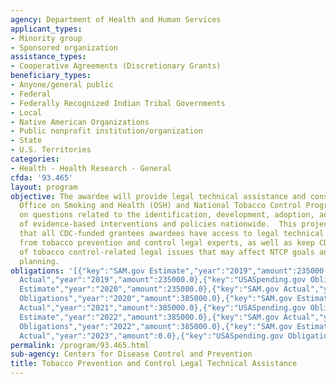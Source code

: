 ```yaml
---
agency: Department of Health and Human Services
applicant_types:
- Minority group
- Sponsored organization
assistance_types:
- Cooperative Agreements (Discretionary Grants)
beneficiary_types:
- Anyone/general public
- Federal
- Federally Recognized Indian Tribal Governments
- Local
- Native American Organizations
- Public nonprofit institution/organization
- State
- U.S. Territories
categories:
- Health - Health Research - General
cfda: '93.465'
layout: program
objective: The awardee will provide legal technical assistance and consultation to
  Office on Smoking and Health (OSH) and National Tobacco Control Program (NTCP) awardees
  on questions related to the identification, development, adoption, and implementation
  of evidence-based interventions and policies nationwide.  This project will assure
  that all CDC-funded grantees awardees have access to legal technical assistance
  from tobacco prevention and control legal experts, as well as keep CDC informed
  of tobacco control-related legal issues that may affect NTCP goals and strategic
  planning.
obligations: '[{"key":"SAM.gov Estimate","year":"2019","amount":235000.0},{"key":"SAM.gov
  Actual","year":"2019","amount":235000.0},{"key":"USASpending.gov Obligations","year":"2019","amount":235000.0},{"key":"SAM.gov
  Estimate","year":"2020","amount":235000.0},{"key":"SAM.gov Actual","year":"2020","amount":385000.0},{"key":"USASpending.gov
  Obligations","year":"2020","amount":385000.0},{"key":"SAM.gov Estimate","year":"2021","amount":385000.0},{"key":"SAM.gov
  Actual","year":"2021","amount":385000.0},{"key":"USASpending.gov Obligations","year":"2021","amount":385000.0},{"key":"SAM.gov
  Estimate","year":"2022","amount":385000.0},{"key":"SAM.gov Actual","year":"2022","amount":385000.0},{"key":"USASpending.gov
  Obligations","year":"2022","amount":385000.0},{"key":"SAM.gov Estimate","year":"2023","amount":385000.0},{"key":"SAM.gov
  Actual","year":"2023","amount":0.0},{"key":"USASpending.gov Obligations","year":"2023","amount":315657.18}]'
permalink: /program/93.465.html
sub-agency: Centers for Disease Control and Prevention
title: Tobacco Prevention and Control Legal Technical Assistance
---
```

